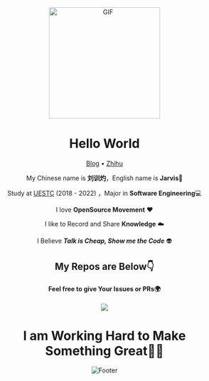 <div align="center">
<img align="center" alt="GIF" height="250px" src="https://media.giphy.com/media/du3J3cXyzhj75IOgvA/giphy.gif" />

# Hello World 

[Blog](https://www.liuxunzhuo.com) • [Zhihu](https://zhihu.com/people/liuxunzhuo)

My Chinese name is **刘训灼**，English name is **Jarvis**🤖️

Study at [UESTC](https://www.uestc.edu.cn) (2018 - 2022) ，Major in **Software Engineering**💻

I love **OpenSource Movement** ❤️

I like to Record and Share **Knowledge** ☁️

I Believe ***Talk is Cheap, Show me the Code*** 👽

## My Repos are Below👇 

#### Feel free to give Your Issues or PRs🌍

<img  src="https://github-readme-stats.vercel.app/api?username=Xunzhuo&show_icons=true&theme=tokyonight&hide=prs&icon_color=6392DF">

# I am Working Hard to Make Something Great🚀🚀

![Footer](http://picreso.oss-cn-beijing.aliyuncs.com/head.png)

</div>

